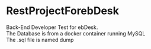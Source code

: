 # RestProjectForebDesk
Back-End Developer Test for ebDesk.\
The Database is from a docker container running MySQL\
The .sql file is named dump

